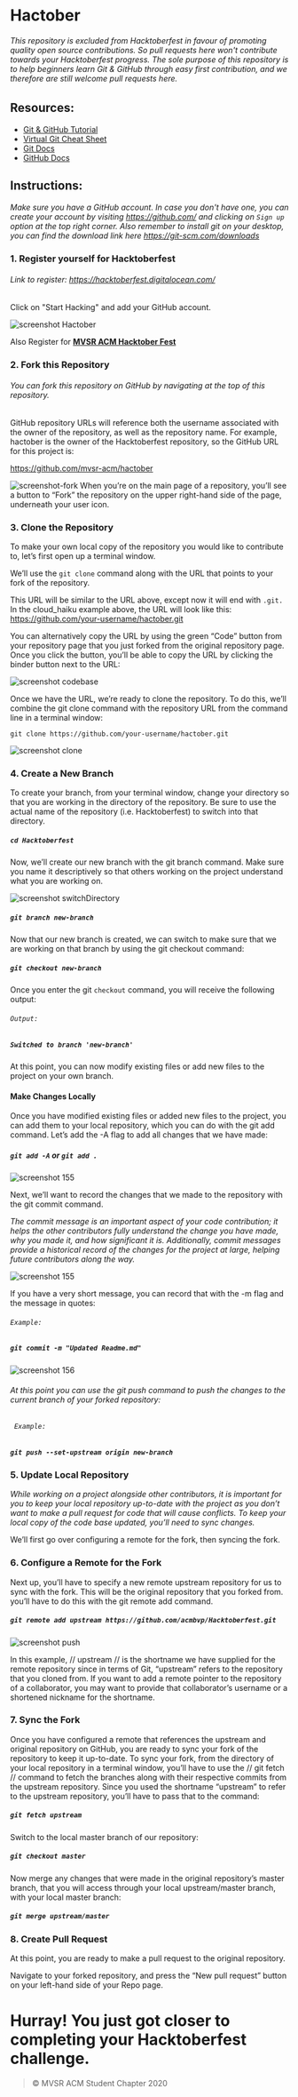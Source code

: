 # Hactober

###### This repository is excluded from Hacktoberfest in favour of promoting quality open source contributions. So pull requests here won't contribute towards your Hacktoberfest progress. The sole purpose of this repository is to help beginners learn Git & GitHub through easy first contribution, and we therefore are still welcome pull requests here.

## Resources:
* [Git & GitHub Tutorial](https://www.youtube.com/watch?v=SWYqp7iY_Tc&t=57s)
* [Virtual Git Cheat Sheet](https://ndpsoftware.com/git-cheatsheet.html)
* [Git Docs](https://git-scm.com/docs)
* [GitHub Docs](https://docs.github.com/en)
## Instructions:
*Make sure you have a GitHub account. In case you don't have one, you can create your account by visiting https://github.com/ and clicking on ``Sign up`` option at the top right corner. Also remember to install git on your desktop, you can find the download link here https://git-scm.com/downloads*

### 1. Register yourself for Hacktoberfest
###### Link to register: https://hacktoberfest.digitalocean.com/
Click on "Start Hacking" and add your GitHub account.

![screenshot Hactober](https://firebasestorage.googleapis.com/v0/b/acm-boo-boo.appspot.com/o/eps%2Fhf2020-homepage.jpg?alt=media&token=e00c199c-635f-46e7-b9e3-8b3cbaa019ed)

Also Register for [__MVSR ACM Hacktober Fest__](https://organize.mlh.io/participants/events/4573-mvsr-acm-hacktober-fest)


### 2. Fork this Repository
###### You can fork this repository on GitHub by navigating at the top of this repository.

GitHub repository URLs will reference both the username associated with the owner of the repository, as well as the repository name. For example, hactober is the owner of the Hacktoberfest repository, so the GitHub URL for this project is:

https://github.com/mvsr-acm/hactober

![screenshot-fork](https://firebasestorage.googleapis.com/v0/b/acm-boo-boo.appspot.com/o/hacktoberfest%2F1601225686807?alt=media&token=a2f2034d-8c1b-4d3a-a8c2-175c5582b7c2)
When you’re on the main page of a repository, you’ll see a button to “Fork” the repository on the upper right-hand side of the page, underneath your user icon.

### 3. Clone the Repository

To make your own local copy of the repository you would like to contribute to, let’s first open up a terminal window.

We’ll use the `git clone`  command along with the URL that points to your fork of the repository.

This URL will be similar to the URL above, except now it will end with `.git.` In the cloud_haiku example above, the URL will look like this:
https://github.com/your-username/hactober.git

You can alternatively copy the URL by using the green “Code” button from your repository page that you just forked from the original repository page. Once you click the button, you’ll be able to copy the URL by clicking the binder button next to the URL:

![screenshot codebase](https://firebasestorage.googleapis.com/v0/b/acm-boo-boo.appspot.com/o/hacktoberfest%2F1601225381545?alt=media&token=94da996f-09c7-470a-8b91-d6672009011e)

Once we have the URL, we’re ready to clone the repository. To do this, we’ll combine the git clone command with the repository URL from the command line in a terminal window:

`git clone https://github.com/your-username/hactober.git`

![screenshot clone](https://firebasestorage.googleapis.com/v0/b/acm-boo-boo.appspot.com/o/hacktoberfest%2F1601225255317?alt=media&token=ccc163df-dafe-4897-a166-6b5367665048)

### 4. Create a New Branch

To create your branch, from your terminal window, change your directory so that you are working in the directory of the repository. Be sure to use the actual name of the repository (i.e. Hacktoberfest) to switch into that directory.

#####    `cd Hacktoberfest`

Now, we’ll create our new branch with the git branch command. Make sure you name it descriptively so that others working on the project understand what you are working on.

![screenshot switchDirectory](https://firebasestorage.googleapis.com/v0/b/acm-boo-boo.appspot.com/o/hacktoberfest%2F1601304755142?alt=media&token=a9392dce-d99e-49ec-b413-cbbb5912fe5b)

##### `git branch new-branch`

Now that our new branch is created, we can switch to make sure that we are working on that branch by using the git checkout command:

##### ` git checkout new-branch `

Once you enter the git `checkout` command, you will receive the following output:

######  `Output:`
#####  `Switched to branch 'new-branch' `


At this point, you can now modify existing files or add new files to the project on your own branch.

#### Make Changes Locally

Once you have modified existing files or added new files to the project, you can add them to your local repository, which you can do with the git add command. Let’s add the -A flag to add all changes that we have made:

##### ` git add -A ` or ` git add . `

![screenshot 155](https://user-images.githubusercontent.com/37223446/47253493-417e7680-d471-11e8-83cf-a4f969da5131.png)


Next, we’ll want to record the changes that we made to the repository with the git commit command.

*The commit message is an important aspect of your code contribution; it helps the other contributors fully understand the change you have made, why you made it, and how significant it is. Additionally, commit messages provide a historical record of the changes for the project at large, helping future contributors along the way.*


![screenshot 155](https://user-images.githubusercontent.com/37223446/47235390-87e2bf80-d3f6-11e8-81c0-e01b7463d038.png)

If you have a very short message, you can record that with the -m flag and the message in quotes:

###### ` Example: `
##### ` git commit -m "Updated Readme.md" `

![screenshot 156](https://user-images.githubusercontent.com/37223446/47235961-3fc49c80-d3f8-11e8-906f-a1cfa7a15726.png)


###### At this point you can use the git push command to push the changes to the current branch of your forked repository:
###### ` Example:`
##### ` git push --set-upstream origin new-branch `

### 5. Update Local Repository

*While working on a project alongside other contributors, it is important for you to keep your local repository up-to-date with the project as you don’t want to make a pull request for code that will cause conflicts. To keep your local copy of the code base updated, you’ll need to sync changes.*

We’ll first go over configuring a remote for the fork, then syncing the fork.

### 6. Configure a Remote for the Fork

Next up, you’ll have to specify a new remote upstream repository for us to sync with the fork. This will be the original repository that you forked from. you’ll have to do this with the git remote add command.

##### `git remote add upstream https://github.com/acmbvp/Hacktoberfest.git `


![screenshot push](https://firebasestorage.googleapis.com/v0/b/acm-boo-boo.appspot.com/o/hacktoberfest%2F1601313757975?alt=media&token=2a5c07b6-7acc-4ce5-a5df-e3585894ed58)

In this example, // upstream // is the shortname we have supplied for the remote repository since in terms of Git, “upstream” refers to the repository that you cloned from. If you want to add a remote pointer to the repository of a collaborator, you may want to provide that collaborator’s username or a shortened nickname for the shortname.

### 7. Sync the Fork

Once you have configured a remote that references the upstream and original repository on GitHub, you are ready to sync your fork of the repository to keep it up-to-date.
To sync your fork, from the directory of your local repository in a terminal window, you’ll have to use the // git fetch // command to fetch the branches along with their respective commits from the upstream repository. Since you used the shortname “upstream” to refer to the upstream repository, you’ll have to pass that to the command:

##### ` git fetch upstream `

Switch to the local master branch of our repository:

##### ` git checkout master `

Now merge any changes that were made in the original repository’s master branch, that you will access through your local upstream/master branch, with your local master branch:

##### ` git merge upstream/master `

### 8. Create Pull Request

At this point, you are ready to make a pull request to the original repository.

Navigate to your forked repository, and press the “New pull request” button on your left-hand side of your Repo page.

# Hurray! You just got closer to completing your Hacktoberfest challenge.

> © MVSR ACM Student Chapter 2020